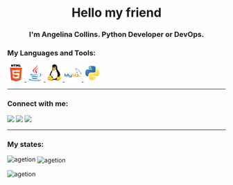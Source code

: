 <h1 align="center">Hello my friend</h1>
<h3 align="center">I'm Angelina Collins. Python Developer or DevOps.</h3>
<h3 align="left">My Languages and Tools:</h3>
 </a> <a href="https://www.w3schools.com/css/" target="_blank" rel="noreferrer"> </a> <a href="https://www.w3.org/html/" target="_blank" rel="noreferrer"> <img src="https://raw.githubusercontent.com/devicons/devicon/master/icons/html5/html5-original-wordmark.svg" alt="html5" width="40" height="40"/> </a> <a href="https://www.java.com" target="_blank" rel="noreferrer"> <img src="https://raw.githubusercontent.com/devicons/devicon/master/icons/java/java-original.svg" alt="java" width="40" height="40"/> </a>  <a href="https://www.linux.org/" target="_blank" rel="noreferrer"> <img src="https://raw.githubusercontent.com/devicons/devicon/master/icons/linux/linux-original.svg" alt="linux" width="40" height="40"/> </a>  </a> <a href="https://www.mysql.com/" target="_blank" rel="noreferrer"> <img src="https://raw.githubusercontent.com/devicons/devicon/master/icons/mysql/mysql-original-wordmark.svg" alt="mysql" width="40" height="40"/> </a>  </a>  </a>  </a>  </a>  </a> <a href="https://www.python.org" target="_blank" rel="noreferrer"> <img src="https://raw.githubusercontent.com/devicons/devicon/master/icons/python/python-original.svg" alt="python" width="40" height="40"/> </a>  </a>  </a>  </a>  </a> </p>

---

<h3 align="left">Connect with me:</h3>
 <img src="https://img.shields.io/badge/AGETION-blue?style=for-the-badge&logo=telegram&logoColor=white"/>
 <img src="https://img.shields.io/badge/AGETION-blue?style=for-the-badge&logo=vk&logoColor=white"/>
 <img src="https://img.shields.io/badge/AGETION%40MIRAI.RE-blue?style=for-the-badge&logo=GMAIL&logoColor=white"/>
<p align="left">
</p>

---

<h3 align="left">My states:</h3>
<p><img align="left" src="https://github-readme-stats.vercel.app/api/top-langs?username=agetion&show_icons=true&theme=tokyonight&cache_seconds=1800&locale=en&layout=compact" alt="agetion" /></p>

<p>&nbsp;<img align="center" src="https://github-readme-stats.vercel.app/api?username=agetion&show_icons=true&theme=tokyonight&cache_seconds=1800&locale=en" alt="agetion" /></p>

<p><img align="center" src="https://github-readme-streak-stats.herokuapp.com/?user=agetion&theme=dark" alt="agetion" /></p>
